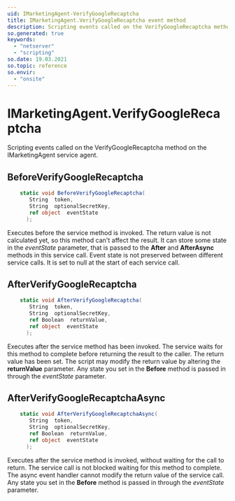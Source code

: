 ```yaml
---
uid: IMarketingAgent-VerifyGoogleRecaptcha
title: IMarketingAgent.VerifyGoogleRecaptcha event method
description: Scripting events called on the VerifyGoogleRecaptcha method on the IMarketingAgent service agent.
so.generated: true
keywords:
  - "netserver"
  - "scripting"
so.date: 19.03.2021
so.topic: reference
so.envir:
  - "onsite"
---
```

# IMarketingAgent.VerifyGoogleRecaptcha

Scripting events called on the <see cref='M:SuperOffice.CRM.Services.IMarketingAgent.VerifyGoogleRecaptcha'>VerifyGoogleRecaptcha</see> method on the <see cref='IMarketingAgent'>IMarketingAgent</see>  service agent.

## BeforeVerifyGoogleRecaptcha
```cs
    static void BeforeVerifyGoogleRecaptcha(
       String  token,
       String  optionalSecretKey,
       ref object  eventState
      );
```
Executes before the service method is invoked.
The return value is not calculated yet, so this method can't affect the result.
It can store some state in the *eventState* parameter, that is passed to the **After** and **AfterAsync** methods in this service call.
Event state is not preserved between different service calls. It is set to null at the start of each service call.
## AfterVerifyGoogleRecaptcha
```cs
    static void AfterVerifyGoogleRecaptcha(
       String  token,
       String  optionalSecretKey,
       ref Boolean  returnValue,
       ref object  eventState
      );
```
Executes after the service method has been invoked. The service waits for this method to complete before returning the result to the caller.
The return value has been set. The script may modify the return value by altering the **returnValue** parameter.
Any state you set in the **Before** method is passed in through the *eventState* parameter.
## AfterVerifyGoogleRecaptchaAsync
```cs
    static void AfterVerifyGoogleRecaptchaAsync(
       String  token,
       String  optionalSecretKey,
       ref Boolean  returnValue,
       ref object  eventState
      );
```
Executes after the service method is invoked, without waiting for the call to return.
The service call is not blocked waiting for this method to complete.
The async event handler cannot modify the return value of the service call.
Any state you set in the **Before** method is passed in through the *eventState* parameter.

